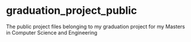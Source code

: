 # graduation_project_public
The public project files belonging to my graduation project for my Masters in Computer Science and Engineering
